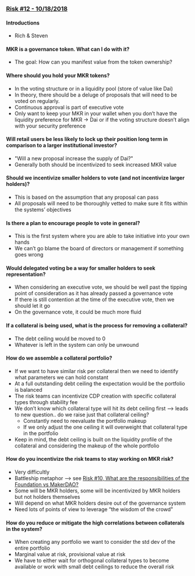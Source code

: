 ### [Risk #12 - 10/18/2018](https://www.youtube.com/watch?v=j_TFZnukgf4)
#### Introductions
* Rich & Steven

#### MKR is a governance token. What can I do with it?
* The goal: How can you manifest value from the token ownership?

#### Where should you hold your MKR tokens?
* In the voting structure or in a liquidity pool (store of value like Dai)
* In theory, there should be a deluge of proposals that will need to be voted on regularly.
* Continuous approval is part of executive vote
* Only want to keep your MKR in your wallet when you don’t have the liquidity preference for MKR -> Dai or if the voting structure doesn’t align with your security preference

#### Will retail users be less likely to lock up their position long term in comparison to a larger institutional investor?
* "Will a new proposal increase the supply of Dai?"
* Generally both should be incentivized to seek increased MKR value

#### Should we incentivize smaller holders to vote (and not incentivize larger holders)?
* This is based on the assumption that any proposal can pass
* All proposals will need to be thoroughly vetted to make sure it fits within the systems’ objectives

#### Is there a plan to encourage people to vote in general?
* This is the first system where you are able to take initiative into your own hands
* We can’t go blame the board of directors or management if something goes wrong

#### Would delegated voting be a way for smaller holders to seek representation?
* When considering an executive vote, we should be well past the tipping point of consideration as it has already passed a governance vote
* If there is still contention at the time of the executive vote, then we should let it go
* On the governance vote, it could be much more fluid

#### If a collateral is being used, what is the process for removing a collateral?
* The debt ceiling would be moved to 0
* Whatever is left in the system can only be unwound

#### How do we assemble a collateral portfolio?
* If we want to have similar risk per collateral then we need to identify what parameters we can hold constant
* At a full outstanding debt ceiling the expectation would be the portfolio is balanced
* The risk teams can incentivize CDP creation with specific collateral types through stability fee
* We don’t know which collateral type will hit its debt ceiling first —> leads to new question.. do we raise just that collateral ceiling?
    * Constantly need to reevaluate the portfolio makeup
    * If we only adjust the one ceiling it will overweight that collateral type in the portfolio
* Keep in mind, the debt ceiling is built on the liquidity profile of the collateral and considering the makeup of the whole portfolio

#### How do you incentivize the risk teams to stay working on MKR risk?
* Very difficultly
* Battleship metaphor —> see [Risk #10, What are the responsibilities of the Foundation vs MakerDAO?](https://github.com/scottrepreneur/maker-minutes/blob/master/risk_10.md#what-are-the-responsibilities-of-the-foundation-vs-makerdao)
* Some will be MKR holders, some will be incentivized by MKR holders but not holders themselves
* Will depend on what MKR holders desire out of the governance system
* Need lots of points of view to leverage “the wisdom of the crowd"

#### How do you reduce or mitigate the high correlations between collaterals in the system?
* When creating any portfolio we want to consider the std dev of the entire portfolio
* Marginal value at risk, provisional value at risk
* We have to either wait for orthogonal collateral types to become available or work with small debt ceilings to reduce the overall risk


